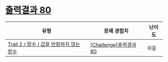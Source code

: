 # [출력결과 80](https://en.codetree.ai/trails/complete/curated-cards/challenge-reading-k201835)

|유형|문제 경험치|난이도|
|---|---|---|
|[Trail 2 / 함수 / 값을 반환하지 않는 함수](https://www.codetree.ai/trail-info/novice-mid/)|[[Challenge]출력결과 80](https://www.codetree.ai/trails/complete/curated-cards/challenge-reading-k201835/)|쉬움|

